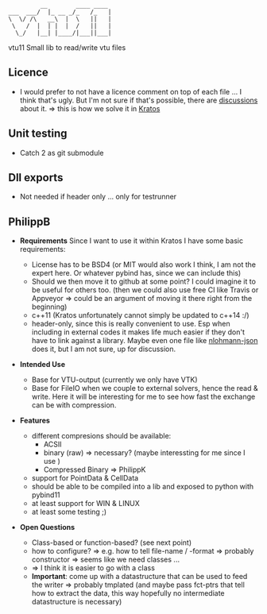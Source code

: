 ~~~
         __        ____ ____
___  ___/  |_ __ _/_   /_   |
\  \/ /\   __\  |  \   ||   |
 \   /  |  | |  |  /   ||   |
  \_/   |__| |____/|___||___|

~~~

vtu11
Small lib to read/write vtu files

## Licence
- I would prefer to not have a licence comment on top of each file ... I think that's ugly. But I'm not sure if that's possible, there are [discussions](https://softwareengineering.stackexchange.com/questions/125836/do-you-have-to-include-a-license-notice-with-every-source-file) about it.
  => this is how we solve it in [Kratos](https://github.com/KratosMultiphysics/Kratos/blob/master/applications/CoSimulationApplication/co_simulation_application.cpp#L6-L7)

## Unit testing
- Catch 2 as git submodule

## Dll exports
- Not needed if header only ... only for testrunner

## PhilippB
- **Requirements**
Since I want to use it within Kratos I have some basic requirements:
    - License has to be BSD4 (or MIT would also work I think, I am not the expert here. Or whatever pybind has, since we can include this)
    - Should we then move it to github at some point? I could imagine it to be useful for others too. (then we could also use free CI like Travis or Appveyor => could be an argument of moving it there right from the beginning)
    - c++11 (Kratos unfortunately cannot simply be updated to c++14 :/)
    - header-only, since this is really convenient to use. Esp when including in external codes it makes life much easier if they don't have to link against a library. Maybe even one file like [nlohmann-json](https://github.com/nlohmann/json/blob/develop/single_include/nlohmann/json.hpp) does it, but I am not sure, up for discussion.

- **Intended Use**
    - Base for VTU-output (currently we only have VTK)
    - Base for FileIO when we couple to external solvers, hence the read & write. Here it will be interesting for me to see how fast the exchange can be with compression.

- **Features**
    - different compresions should be available:
        - ACSII
        - binary (raw) => necessary? (maybe interessting for me since I use )
        - Compressed Binary => PhilippK
    - support for PointData & CellData
    - should be able to be compiled into a lib and exposed to python with pybind11
    - at least support for WIN & LINUX
    - at least some testing ;)

- **Open Questions**
    - Class-based or function-based? (see next point)
    - how to configure? => e.g. how to tell file-name / -format => probably constructor => seems like we need classes ...
    - => I think it is easier to go with a class
    - **Important**: come up with a datastructure that can be used to feed the writer => probably tmplated (and maybe pass fct-ptrs that tell how to extract the data, this way hopefully no intermediate datastructure is necessary)


